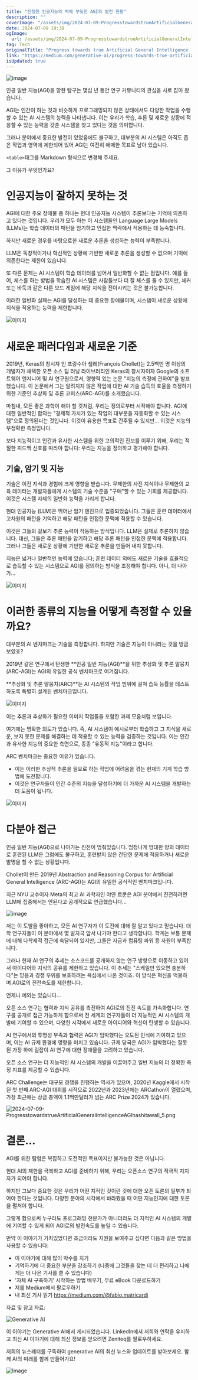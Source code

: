 ```yaml
---
title: "진정한 인공지능의 벽에 부딪힌 AGI의 발전 현황"
description: ""
coverImage: "/assets/img/2024-07-09-ProgresstowardstrueArtificialGeneralIntelligenceAGIhashitawall_0.png"
date: 2024-07-09 19:38
ogImage: 
  url: /assets/img/2024-07-09-ProgresstowardstrueArtificialGeneralIntelligenceAGIhashitawall_0.png
tag: Tech
originalTitle: "Progress towards true Artificial General Intelligence (AGI) has hit a wall."
link: "https://medium.com/generative-ai/progress-towards-true-artificial-general-intelligence-agi-has-hit-a-wall-80a35c048f41"
isUpdated: true
---
```




![image](/assets/img/2024-07-09-ProgresstowardstrueArtificialGeneralIntelligenceAGIhashitawall_0.png)

인공 일반 지능(AGI)을 향한 탐구는 몇십 년 동안 연구 커뮤니티의 관심을 사로 잡아 왔습니다.

AGI는 인간이 하는 것과 비슷하게 프로그래밍되지 않은 상태에서도 다양한 작업을 수행할 수 있는 AI 시스템의 능력을 나타냅니다. 이는 우리가 학습, 추론 및 새로운 상황에 적응할 수 있는 능력을 갖춘 시스템을 찾고 있다는 것을 의미합니다.

그러나 분야에서 중요한 발전이 있었음에도 불구하고, 대부분의 AI 시스템은 아직도 좁은 작업과 영역에 제한되어 있어 AGI는 여전히 애매한 목표로 남아 있습니다.

<div class="content-ad"></div>

`<table>`태그를 Markdown 형식으로 변경해 주세요.

그 이유가 무엇인가요?

# 인공지능이 잘하지 못하는 것

AGI에 대한 주요 장애물 중 하나는 현대 인공지능 시스템이 추론보다는 기억에 의존하고 있다는 것입니다. 우리가 모두 아는 이 시스템들인 Language Large Models (LLMs)는 학습 데이터의 패턴을 암기하고 인접한 맥락에서 적용하는 데 능숙합니다.

하지만 새로운 경우를 바탕으로한 새로운 추론을 생성하는 능력이 부족합니다.

<div class="content-ad"></div>

LLM은 독창적이거나 혁신적인 상황에 기반한 새로운 추론을 생성할 수 없으며 기억에 의존한다는 제한이 있습니다.

또 다른 문제는 AI 시스템이 학습 데이터를 넘어서 일반화할 수 없는 점입니다. 예를 들어, 체스를 하는 방법을 학습한 AI 시스템은 사람들보다 더 잘 체스를 둘 수 있지만, 체커 또는 바둑과 같은 다른 보드 게임에 해당 지식을 전이시키는 것은 불가능합니다.

이러한 일반화 실패는 AGI를 달성하는 데 중요한 장애물이며, 시스템이 새로운 상황에 지식을 적용하는 능력을 제한합니다.

![이미지](https://miro.medium.com/v2/resize:fit:1400/1*_LbxAoOCs7Ed8ThxzsC_eQ.gif)

<div class="content-ad"></div>

# 새로운 패러다임과 새로운 기준

2019년, Keras의 창시자 인 프랑수아 쇌레(François Chollet)는 2.5백만 명 이상의 개발자가 채택한 오픈 소스 딥 러닝 라이브러리인 Keras의 창시자이자 Google의 소프트웨어 엔지니어 및 AI 연구원으로서, 영향력 있는 논문 "지능의 측정에 관하여"을 발표했습니다. 이 논문에서 그는 알려지지 않은 작업에 대한 AI 기술 습득의 효율을 측정하기 위한 기준인 추상화 및 추론 코퍼스(ARC-AGI)를 소개했습니다.

마침내, 모든 좋은 과학이 해야 할 것처럼, 우리는 정의로부터 시작해야 합니다. AGI에 대한 일반적인 합의는 "경제적 가치가 있는 작업의 대부분을 자동화할 수 있는 시스템"으로 정의된다는 것입니다. 이것이 유용한 목표로 간주될 수 있지만... 이것은 지능의 부정확한 측정입니다.

보다 지능적이고 인간과 유사한 시스템을 위한 고의적인 진보를 이루기 위해, 우리는 적절한 피드백 신호를 따라야 합니다: 우리는 지능을 정의하고 평가해야 합니다.

<div class="content-ad"></div>

## 기술, 암기 및 지능

기술은 이전 지식과 경험에 크게 영향을 받습니다. 무제한의 사전 지식이나 무제한의 교육 데이터는 개발자들에게 시스템의 기술 수준을 "구매"할 수 있는 기회를 제공합니다. 이것은 시스템 자체의 일반화 능력을 가리게 합니다.

현대 인공지능 (LLM)은 뛰어난 암기 엔진으로 입증되었습니다. 그들은 훈련 데이터에서 고차원의 패턴을 기억하고 해당 패턴을 인접한 문맥에 적용할 수 있습니다.

이것은 그들의 겉보기 추론 능력이 작동하는 방식입니다. LLM은 실제로 추론하지 않습니다. 대신, 그들은 추론 패턴을 암기하고 해당 추론 패턴을 인접한 문맥에 적용합니다. 그러나 그들은 새로운 상황에 기반한 새로운 추론을 만들어 내지 못합니다.

<div class="content-ad"></div>

지능은 넓거나 일반적인 능력에 있습니다; 훈련 데이터 외에도 새로운 기술을 효율적으로 습득할 수 있는 시스템으로 AGI를 정의하는 방식을 조정해야 합니다. 아니, 더 나아가...

![이미지](/assets/img/2024-07-09-ProgresstowardstrueArtificialGeneralIntelligenceAGIhashitawall_1.png)

# 이러한 종류의 지능을 어떻게 측정할 수 있을까요?

대부분의 AI 벤치마크는 기술을 측정합니다. 하지만 기술은 지능이 아니라는 것을 방금 보았죠?

<div class="content-ad"></div>

2019년 같은 연구에서 탄생한 **인공 일반 지능(AGI)**을 위한 추상화 및 추론 말뭉치 (ARC-AGI)는 AGI의 유일한 공식 벤치마크로 여겨집니다.

**추상화 및 추론 말뭉치(ARC)**는 AI 시스템의 작업 범위에 걸쳐 습득 능률을 테스트하도록 특별히 설계된 벤치마크입니다.

![이미지](/assets/img/2024-07-09-ProgresstowardstrueArtificialGeneralIntelligenceAGIhashitawall_2.png)

이는 추론과 추상화가 필요한 이미지 작업들을 포함한 과제 모음처럼 보입니다.

<div class="content-ad"></div>

여기에는 명확한 의도가 있습니다. 즉, AI 시스템이 예시로부터 학습하고 그 지식을 새로운, 보지 못한 문제를 해결하는 데 적용할 수 있는 능력을 검증하는 것입니다. 이는 인간과 유사한 지능의 중요한 측면으로, 종종 "유동적 지능"이라고 합니다.

ARC 벤치마크는 중요한 이유가 있습니다.

- 이는 이러한 추상적 추론을 필요로 하는 작업에 어려움을 겪는 현재의 기계 학습 방법에 도전합니다.
- 이것은 연구자들이 인간 수준의 지능을 달성하기에 더 가까운 AI 시스템을 개발하는 데 도움이 됩니다.

![이미지](/assets/img/2024-07-09-ProgresstowardstrueArtificialGeneralIntelligenceAGIhashitawall_3.png)

<div class="content-ad"></div>

# 다분야 접근

인공 일반 지능(AGI)으로 나아가는 진전이 멈춰있습니다. 엄청나게 방대한 양의 데이터로 훈련된 LLM은 그럼에도 불구하고, 훈련받지 않은 간단한 문제에 적응하거나 새로운 발명을 할 수 없는 상황입니다.

Chollet이 만든 2019년 Abstraction and Reasoning Corpus for Artificial General Intelligence (ARC-AGI)는 AGI의 유일한 공식적인 벤치마크입니다.

최근 NYU 교수이자 Meta의 최고 AI 과학자인 야얀 르쿤은 AGI 분야에서 진전하려면 LLM에 집중해서는 안된다고 공개적으로 언급했습니다...

<div class="content-ad"></div>

![image](/assets/img/2024-07-09-ProgresstowardstrueArtificialGeneralIntelligenceAGIhashitawall_4.png)

저는 이 도발을 좋아하고, 모든 AI 연구자가 이 도전에 대해 잘 알고 있다고 믿습니다. 대학 연구자들이 이 분야에서 몇 발자국 앞서 나가야 한다고 생각합니다. 학계는 보통 문제에 대해 다학제적 접근에 숙달되어 있지만, 그들은 자금과 컴퓨팅 파워 등 자원이 부족합니다.

그러나 현재 AI 연구의 추세는 소스코드를 공개하지 않는 연구 방향으로 이동하고 있어서 아이디어와 지식의 공유를 제한하고 있습니다. 이 추세는 "스케일만 있으면 충분하다"는 믿음과 경쟁 우위를 보호하려는 욕심에서 나온 것이죠. 이 방식은 혁신을 억불하며 AGI로의 진전속도를 제한합니다.

언제나 예외는 있습니다...

<div class="content-ad"></div>

오픈 소스 연구는 협력과 지식 공유를 촉진하여 AGI로의 진전 속도를 가속화합니다. 연구를 공개로 접근 가능하게 함으로써 전 세계의 연구자들이 더 지능적인 AI 시스템의 개발에 기여할 수 있으며, 다양한 시각에서 새로운 아이디어와 혁신이 탄생할 수 있습니다.

AI 연구에서의 투명성 부족과 협력은 AGI가 임박했다는 오도된 인식에 기여하고 있으며, 이는 AI 규제 환경에 영향을 미치고 있습니다. 규제 당국은 AGI가 임박했다는 잘못된 가정 하에 길잡이 AI 연구에 대한 장애물을 고려하고 있습니다.

오픈 소스 연구는 더 지능적인 AI 시스템의 개발을 이끌어주고 일반 지능의 더 정확한 측정 지표를 제공할 수 있습니다.

ARC Challenge는 대규모 경쟁을 진행하는 역사가 있으며, 2020년 Kaggle에서 시작된 첫 번째 ARC-AGI 대회를 시작으로 2022년과 2023년에는 ARCathon이 열렸으며, 가장 최근에는 상금 총액이 1.1백만달러가 넘는 ARC Prize 2024가 있습니다.

<div class="content-ad"></div>

![2024-07-09-ProgresstowardstrueArtificialGeneralIntelligenceAGIhashitawall_5.png](/assets/img/2024-07-09-ProgresstowardstrueArtificialGeneralIntelligenceAGIhashitawall_5.png)

# 결론…

AGI를 위한 탐험은 복잡하고 도전적인 목표이지만 불가능한 것은 아닙니다.

현대 AI의 제한을 극복하고 AGI를 준비하기 위해, 우리는 오픈소스 연구의 적극적 지지자가 되어야 합니다.

<div class="content-ad"></div>

하지만 그보다 중요한 것은 우리가 어떤 지적인 것이란 것에 대한 오픈 토론의 일부가 되어야 한다는 것입니다. 다양한 분야의 시각에서 바라봤을 때 어떤 지능인지에 대한 토론을 펼쳐야 합니다.

그렇게 함으로써 누구라도 프로그래밍 전문가가 아니더라도 더 지적인 AI 시스템의 개발에 기여할 수 있게 되어 AGI로의 발전속도를 높일 수 있습니다.

만약 이 이야기가 가치있었다면 조금이라도 지원을 보여주고 싶다면 다음과 같은 방법을 사용할 수 있습니다:

- 이 이야기에 대해 많이 박수를 치기
- 기억하기에 더 중요한 부분을 강조하기 (나중에 그것들을 찾는 데 더 편리하고 나에게는 더 나은 기사를 쓸 수 있습니다)
- '자체 AI 구축하기' 시작하는 방법 배우기, 무료 eBook 다운로드하기
- 저를 Medium에서 팔로우하기
- 내 최신 기사 읽기 https://medium.com/@fabio.matricardi

<div class="content-ad"></div>

자료 및 참고 자료:

![Generative AI](/assets/img/2024-07-09-ProgresstowardstrueArtificialGeneralIntelligenceAGIhashitawall_6.png)

이 이야기는 Generative AI에서 게시되었습니다. LinkedIn에서 저희와 연락을 유지하고 최신 AI 이야기에 대해 최신 정보를 얻으려면 Zeniteq를 팔로우하세요.

저희의 뉴스레터를 구독하여 generative AI의 최신 뉴스와 업데이트를 받아보세요. 함께 AI의 미래를 함께 만들어가요!

<div class="content-ad"></div>

![Image](/assets/img/2024-07-09-ProgresstowardstrueArtificialGeneralIntelligenceAGIhashitawall_7.png)
